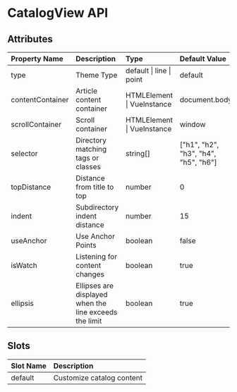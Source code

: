 # CatalogView API

## Attributes

| Property Name    | Description                                            | Type                       | Default Value                        |
| :--------------- | :----------------------------------------------------- | :------------------------- | :----------------------------------- |
| type             | Theme Type                                             | default \| line \| point   | default                              |
| contentContainer | Article content container                              | HTMLElement \| VueInstance | document.body                        |
| scrollContainer  | Scroll container                                       | HTMLElement \| VueInstance | window                               |
| selector         | Directory matching tags or classes                     | string[]                   | ["h1", "h2", "h3", "h4", "h5", "h6"] |
| topDistance      | Distance from title to top                             | number                     | 0                                    |
| indent           | Subdirectory indent distance                           | number                     | 15                                   |
| useAnchor        | Use Anchor Points                                      | boolean                    | false                                |
| isWatch          | Listening for content changes                          | boolean                    | true                                 |
| ellipsis         | Ellipses are displayed when the line exceeds the limit | boolean                    | true                                 |

## Slots

| Slot Name | Description               |
| :-------- | :------------------------ |
| default   | Customize catalog content |
